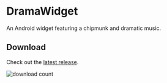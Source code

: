 # DramaWidget
An Android widget featuring a chipmunk and dramatic music.

## Download
Check out the [latest release](../../releases/latest).

![download count](https://img.shields.io/github/downloads/rzoller/DramaWidget/latest/total.svg)
